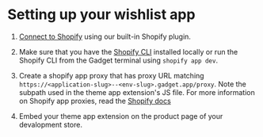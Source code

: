 # Setting up your wishlist app

1. [Connect to Shopify](https://docs.gadget.dev/guides/tutorials/connecting-to-shopify#connecting-to-shopify) using our built-in Shopify plugin.

2. Make sure that you have the [Shopify CLI](https://shopify.dev/docs/api/shopify-cli#installation) installed locally or run the Shopify CLI from the Gadget terminal using `shopify app dev`.

3. Create a shopify app proxy that has proxy URL matching `https://<application-slug>--<env-slug>.gadget.app/proxy`. Note the subpath used in the theme app extension's JS file. For more information on Shopify app proxies, read the [Shopify docs](https://shopify.dev/docs/apps/build/online-store/display-dynamic-data)

4. Embed your theme app extension on the product page of your devalopment store.
